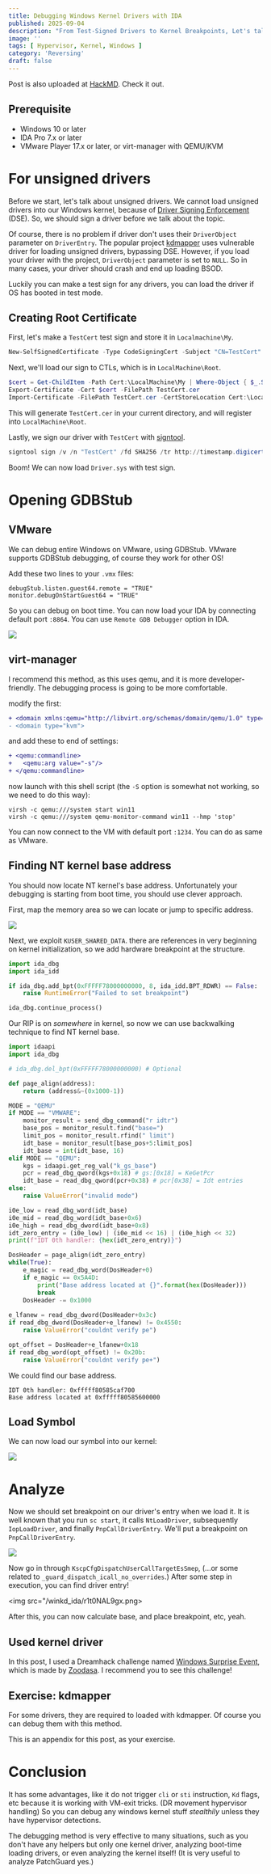 ```yaml
---
title: Debugging Windows Kernel Drivers with IDA
published: 2025-09-04
description: "From Test-Signed Drivers to Kernel Breakpoints, Let's talk about debugging arbitrary kernel drivers in stealth mode."
image: ''
tags: [ Hypervisor, Kernel, Windows ]
category: 'Reversing'
draft: false 
---
```


Post is also uploaded at [HackMD](https://hackmd.io/@Wane/r17ganS9el). Check it out.

## Prerequisite

+ Windows 10 or later
+ IDA Pro 7.x or later
+ VMware Player 17.x or later, or virt-manager with QEMU/KVM

# For unsigned drivers

Before we start, let's talk about unsigned drivers. We cannot load unsigned drivers into our Windows kernel, because of [Driver Signing Enforcement](https://learn.microsoft.com/en-us/windows-hardware/drivers/install/driver-signing) (DSE). So, we should sign a driver before we talk about the topic.

Of course, there is no problem if driver don't uses their `DriverObject` parameter on `DriverEntry`. The popular project [kdmapper](https://github.com/TheCruZ/kdmapper) uses vulnerable driver for loading unsigned drivers, bypassing DSE. However, if you load your driver with the project, `DriverObject` parameter is set to `NULL`. So in many cases, your driver should crash and end up loading BSOD.

Luckily you can make a test sign for any drivers, you can load the driver if OS has booted in test mode.

## Creating Root Certificate

First, let's make a `TestCert` test sign and store it in `Localmachine\My`.

```powershell
New-SelfSignedCertificate -Type CodeSigningCert -Subject "CN=TestCert" -CertStoreLocation "Cert:\LocalMachine\My"
```

Next, we'll load our sign to CTLs, which is in `LocalMachine\Root`.

```powershell
$cert = Get-ChildItem -Path Cert:\LocalMachine\My | Where-Object { $_.Subject -eq "CN=TestCert" }
Export-Certificate -Cert $cert -FilePath TestCert.cer
Import-Certificate -FilePath TestCert.cer -CertStoreLocation Cert:\LocalMachine\Root
```

This will generate `TestCert.cer` in your current directory, and will register into `LocalMachine\Root`.

Lastly, we sign our driver with `TestCert` with [signtool](https://learn.microsoft.com/en-us/windows/win32/seccrypto/signtool).

```powershell
signtool sign /v /n "TestCert" /fd SHA256 /tr http://timestamp.digicert.com /td SHA256 Driver.sys
```

Boom! We can now load `Driver.sys` with test sign.

# Opening GDBStub

## VMware

We can debug entire Windows on VMware, using GDBStub. VMware supports GDBStub debugging, of course they work for other OS!

Add these two lines to your `.vmx` files:

```
debugStub.listen.guest64.remote = "TRUE"
monitor.debugOnStartGuest64 = "TRUE"
```

So you can debug on boot time. You can now load your IDA by connecting default port `:8864`. You can use `Remote GDB Debugger` option in IDA.

<img src="/winkd_ida/HJf2r6Bqxg.png">

## virt-manager

I recommend this method, as this uses qemu, and it is more developer-friendly. The debugging process is going to be more comfortable.

modify the first:

```diff
+ <domain xmlns:qemu="http://libvirt.org/schemas/domain/qemu/1.0" type="kvm">
- <domain type="kvm">
```

and add these to end of settings:

```diff
+ <qemu:commandline>
+   <qemu:arg value="-s"/>
+ </qemu:commandline>
```

now launch with this shell script (the `-S` option is somewhat not working, so we need to do this way):

```
virsh -c qemu:///system start win11
virsh -c qemu:///system qemu-monitor-command win11 --hmp 'stop'
```

You can now connect to the VM with default port `:1234`. You can do as same as VMware.

## Finding NT kernel base address

You should now locate NT kernel's base address. Unfortunately your debugging is starting from boot time, you should use clever approach.

First, map the memory area so we can locate or jump to specific address.

<img src="/winkd_ida/rJJOKIUclx.png">

Next, we exploit `KUSER_SHARED_DATA`. there are references in very beginning on kernel initialization, so we add hardware breakpoint at the structure.

```python
import ida_dbg
import ida_idd

if ida_dbg.add_bpt(0xFFFFF78000000000, 8, ida_idd.BPT_RDWR) == False:
    raise RuntimeError("Failed to set breakpoint")

ida_dbg.continue_process()
```

Our RIP is on *somewhere* in kernel, so now we can use backwalking technique to find NT kernel base.

```python
import idaapi
import ida_dbg

# ida_dbg.del_bpt(0xFFFFF78000000000) # Optional

def page_align(address):
    return (address&~(0x1000-1))

MODE = "QEMU"
if MODE == "VMWARE":
    monitor_result = send_dbg_command("r idtr")
    base_pos = monitor_result.find("base=")
    limit_pos = monitor_result.rfind(" limit")
    idt_base = monitor_result[base_pos+5:limit_pos]
    idt_base = int(idt_base, 16)
elif MODE == "QEMU":
    kgs = idaapi.get_reg_val("k_gs_base")
    pcr = read_dbg_qword(kgs+0x18) # gs:[0x18] = KeGetPcr
    idt_base = read_dbg_qword(pcr+0x38) # pcr[0x38] = Idt entries
else:
    raise ValueError("invalid mode")

i0e_low = read_dbg_word(idt_base)
i0e_mid = read_dbg_word(idt_base+0x6)
i0e_high = read_dbg_dword(idt_base+0x8)
idt_zero_entry = (i0e_low) | (i0e_mid << 16) | (i0e_high << 32)
print(f"IDT 0th handler: {hex(idt_zero_entry)}")

DosHeader = page_align(idt_zero_entry)
while(True):
    e_magic = read_dbg_word(DosHeader+0)
    if e_magic == 0x5A4D:
        print("Base address located at {}".format(hex(DosHeader)))
        break
    DosHeader -= 0x1000
    
e_lfanew = read_dbg_dword(DosHeader+0x3c)
if read_dbg_dword(DosHeader+e_lfanew) != 0x4550:
    raise ValueError("couldnt verify pe")

opt_offset = DosHeader+e_lfanew+0x18
if read_dbg_word(opt_offset) != 0x20b:
    raise ValueError("couldnt verify pe+")
```

We could find our base address.

```
IDT 0th handler: 0xfffff80585caf700
Base address located at 0xfffff80585600000
```

## Load Symbol

We can now load our symbol into our kernel:

<img src="/winkd_ida/HJfJn6B9xe.png">

# Analyze

Now we should set breakpoint on our driver's entry when we load it. It is well known that you run `sc start`, it calls `NtLoadDriver`, subsequently `IopLoadDriver`, and finally `PnpCallDriverEntry`. We'll put a breakpoint on `PnpCallDriverEntry`.

<img src="/winkd_ida/ByZD4RUqxg.png">

Now go in through `KscpCfgDispatchUserCallTargetEsSmep`, (...or some related to `_guard_dispatch_icall_no_overrides`.) After some step in execution, you can find driver entry!

<img src="/winkd_ida/r1t0NAL9gx.png>

After this, you can now calculate base, and place breakpoint, etc, yeah.

## Used kernel driver

In this post, I used a Dreamhack challenge named [Windows Surprise Event](https://dreamhack.io/wargame/challenges/2235), which is made by [Zoodasa](https://solo.to/mylostchristmas). I recommend you to see this challenge!

## Exercise: kdmapper

For some drivers, they are required to loaded with kdmapper. Of course you can debug them with this method.

This is an appendix for this post, as your exercise.

# Conclusion

It has some advantages, like it do not trigger `cli` or `sti` instruction, `Kd` flags, etc because it is working with VM-exit tricks. (DR movement hypervisor handling) So you can debug any windows kernel stuff *stealthily* unless they have hypervisor detections.

The debugging method is very effective to many situations, such as you don't have any helpers but only one kernel driver, analyzing boot-time loading drivers, or even analyzing the kernel itself! (It is very useful to analyze PatchGuard yes.)